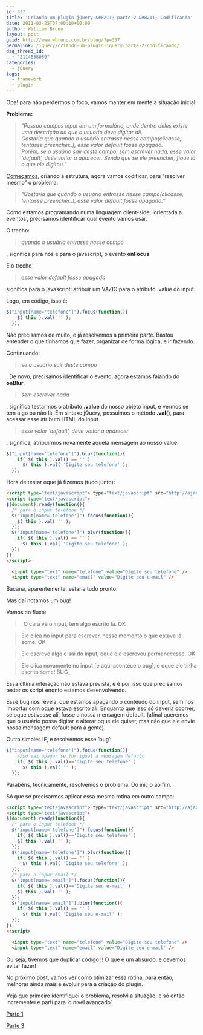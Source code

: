 ```yaml
---
id: 337
title: 'Criando um plugin jQuery &#8211; parte 2 &#8211; Codificando'
date: 2011-03-25T07:00:10+00:00
author: William Bruno
layout: post
guid: http://www.wbruno.com.br/blog/?p=337
permalink: /jquery/criando-um-plugin-jquery-parte-2-codificando/
dsq_thread_id:
  - "2114858069"
categories:
  - jQuery
tags:
  - framework
  - plugin
---
```

Opa! para não perdermos o foco, vamos manter em mente a situação inicial:

**Problema:**

> &#8220;<cite>Possuo campos input em um formulário, onde dentro deles existe uma descrição do que o usuario deve digitar ali.<br /> Gostaria que quando o usuário entrasse nesse campo(clicasse, tentasse preencher..), esse valor default fosse apagado.<br /> Porém, se o usuário sair deste campo, sem escrever nada, esse valor &#8216;default&#8217;, deve voltar a aparecer. Sendo que se ele preencher, fique lá o que ele digitou.</cite>&#8220;

[Começamos](https://wbruno.com.br/jquery/criando-um-plugin-jquery-parte-1-comecando/), criando a estrutura, agora vamos codificar, para &#8220;resolver mesmo&#8221; o problema.

> &#8220;<cite>Gostaria que quando o usuário entrasse nesse campo(clicasse, tentasse preencher..), esse valor default fosse apagado.</cite>&#8220;

Como estamos programando numa linguagem client-side, &#8216;orientada a eventos&#8217;, precisamos identificar qual evento vamos usar.

<!--more-->

O trecho:

> _quando o usuário entrasse nesse campo_

, significa para nós e para o javascript, o evento **onFocus**

E o trecho

> _esse valor default fosse apagado_

significa para o javascript: atribuir um VAZIO para o atributo .value do input.

Logo, em código, isso é:

``` js
$("input[name='telefone']").focus(function(){
    $( this ).val( '' );
  });
```

Não precisamos de muito, e já resolvemos a primeira parte. Bastou entender o que tínhamos que fazer, organizar de forma lógica, e ir fazendo.

Continuando:

> _se o usuário sair deste campo_

. De novo, precisamos identificar o evento, agora estamos falando do **onBlur**.

> _sem escrever nada_

, significa testarmos o atributo **.value** do nosso objeto input, e vermos se tem algo ou não lá. Em sintaxe jQuery, possuimos o método **.val()**, para acessar esse atributo HTML do input.

> _esse valor &#8216;default&#8217;, deve voltar a aparecer_

, significa, atribuirmos novamente aquela mensagem ao nosso value.

``` js
$("input[name='telefone']").blur(function(){
    if( $( this ).val() == '' )
      $( this ).val( 'Digite seu telefone' );
  });
```

Hora de testar oque já fizemos (tudo junto):

``` html
<script type="text/javascript"> type="text/javascript" src="http://ajax.googleapis.com/ajax/libs/jquery/1.5.1/jquery.min.js"></script>
<script type="text/javascript">
$(document).ready(function(){
  /* para o input telefone */
  $("input[name='telefone']").focus(function(){
    $( this ).val( '' );
  });
  $("input[name='telefone']").blur(function(){
    if( $( this ).val() == '' )
      $( this ).val( 'Digite seu telefone' );
  });
});
</script>

  <input type="text" name="telefone" value="Digite seu telefone" />
  <input type="text" name="email" value="Digite seu e-mail" />
```

Bacana, aparentemente, estaria tudo pronto.

Mas daí notamos um bug!

Vamos ao fluxo:

> _O cara vê o input, tem algo escrito lá. OK

> Ele clica no input para escrever, nesse momento o que estava lá some. OK

> Ele escreve algo e sai do input, oque ele escreveu permanecesse. OK

> Ele clica novamente no input [e aqui acontece o bug], e oque ele tinha escrito some! BUG_

Essa última interação não estava prevista, e é por isso que precisamos testar os script enqnto estamos desenvolvendo.

Esse bug nos revela, que estamos apagando o conteudo do input, sem nos importar com oque estava escrito alí. Enquanto que isso só deveria ocorrer, se oque estivesse alí, fosse a nossa mensagem default. (afinal queremos que o usuário possa digitar e alterar oque ele quiser, mas não que ele envie nossa mensagem default para a gente).

Outro simples IF, e resolvemos esse &#8216;bug&#8217;:

``` js
$("input[name='telefone']").focus(function(){
    //só vai apagar se for igual a mensagem default
    if( $( this ).val()=='Digite seu telefone' )
      $( this ).val( '' );
  });
```

Parabéns, tecnicamente, resolvemos o problema. Do início ao fim.

Só que se precisarmos aplicar essa mesma rotina em outro campo:

``` html
<script type="text/javascript"> type="text/javascript" src="http://ajax.googleapis.com/ajax/libs/jquery/1.5.1/jquery.min.js"></script>
<script type="text/javascript">
$(document).ready(function(){
  /* para o input telefone */
  $("input[name='telefone']").focus(function(){
    if( $( this ).val()=='Digite seu telefone' )
    $( this ).val( '' );
  });
  $("input[name='telefone']").blur(function(){
    if( $( this ).val() == '' )
      $( this ).val( 'Digite seu telefone' );
  });
  /* para o input email */
  $("input[name='email']").focus(function(){
    if( $( this ).val()=='Digite seu e-mail' )
    $( this ).val( '' );
  });
  $("input[name='email']").blur(function(){
    if( $( this ).val() == '' )
      $( this ).val( 'Digite seu e-mail' );
  });
});
</script>

  <input type="text" name="telefone" value="Digite seu telefone" />
  <input type="text" name="email" value="Digite seu e-mail" />
```

Ou seja, tivemos que duplicar código !! O que é um absurdo, e devemos evitar fazer!

No próximo post, vamos ver como otimizar essa rotina, para então, melhorar ainda mais e evoluir para a criação do plugin.

Veja que primeiro identifiquei o problema, resolvi a situação, e só então incrementei e parti para &#8216;o nível avançado&#8217;.

[Parte 1](https://wbruno.com.br/jquery/criando-um-plugin-jquery-parte-1-comecando/)

[Parte 3](https://wbruno.com.br/jquery/criando-um-plugin-jquery-parte-3-otimizando/)
